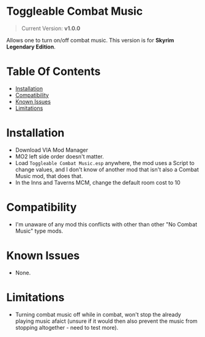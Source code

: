 # Toggleable Combat Music
> Current Version: **v1.0.0**

Allows one to turn on/off combat music. This version is for **Skyrim Legendary Edition**.

# Table Of Contents

<!-- TOC -->

- [Installation](#installation)
- [Compatibility](#compatibility)
- [Known Issues](#known-issues)
- [Limitations](#limitations)

<!-- /TOC -->

# Installation 

- Download VIA Mod Manager
- MO2 left side order doesn't matter.
- Load `Toggleable Combat Music.esp` anywhere, the mod uses a Script to change values, and I don't know of another mod that isn't also a Combat Music mod, that does that.
- In the Inns and Taverns MCM, change the default room cost to 10

# Compatibility

- I'm unaware of any mod this conflicts with other than other "No Combat Music" type mods.

# Known Issues

- None.

# Limitations

- Turning combat music off while in combat, won't stop the already playing music afaict (unsure if it would then also prevent the music from stopping altogether - need to test more).